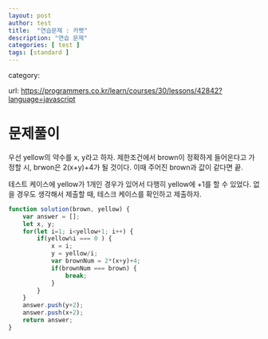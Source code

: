 ```yaml
---
layout: post
author: test
title:  "연습문제 : 카펫"
description: "연습 문제"
categories: [ test ]
tags: [standard ]
---
```

category: 

 url: https://programmers.co.kr/learn/courses/30/lessons/42842?language=javascript


# 문제풀이
  우선 yellow의 약수를 x, y라고 하자.
  제한조건에서 brown이 정확하게 들어온다고 가정할 시, brwon은 2(x+y)+4가 될 것이다. 이때 주어진 brown과 값이 같다면 끝.
  
  테스트 케이스에 yellow가 1개인 경우가 있어서 다행히 yellow에 +1를 할 수 있었다. 없을 경우도 생각해서 제출할 때, 테스크 케이스를 확인하고 제출하자.
  

```javascript
function solution(brown, yellow) {
    var answer = [];
    let x, y;
    for(let i=1; i<yellow+1; i++) {
        if(yellow%i === 0 ) {
            x = i;
            y = yellow/i;
            var brownNum = 2*(x+y)+4;
            if(brownNum === brown) {
                break;
            }
        }
    }
    answer.push(y+2);
    answer.push(x+2);
    return answer;
}
```
